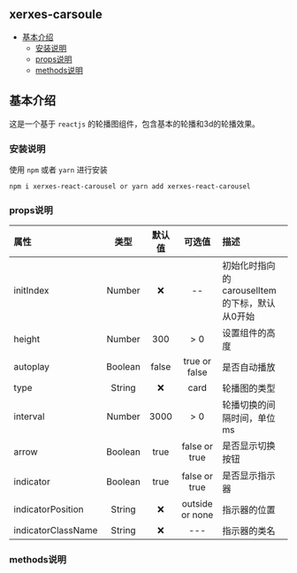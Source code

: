 ## xerxes-carsoule

* [基本介绍](#基本介绍)
  * [安装说明](#安装说明)
  * [props说明](#props说明)
  * [methods说明](#methods说明)

## 基本介绍
这是一个基于 `reactjs` 的轮播图组件，包含基本的轮播和3d的轮播效果。

### 安装说明

使用 `npm` 或者 `yarn` 进行安装

`
npm i xerxes-react-carousel or yarn add xerxes-react-carousel
`

### props说明

| 属性 | 类型 | 默认值 | 可选值 | 描述 |
| :--- | :----: | :----: | :---: | :--- |
| initIndex | Number | ❌  | -- | 初始化时指向的carouselItem 的下标，默认从0开始 |
| height     | Number | 300   | > 0   | 设置组件的高度 |
| autoplay   | Boolean | false  | true or false  | 是否自动播放 |
| type       | String  |   ❌   |  card | 轮播图的类型 |
| interval   | Number | 3000  | > 0   | 轮播切换的间隔时间，单位ms |
| arrow      | Boolean | true | false or true | 是否显示切换按钮 |
| indicator  | Boolean | true | false or true | 是否显示指示器  |
| indicatorPosition | String | ❌ | outside or none | 指示器的位置
| indicatorClassName | String | ❌ | --- | 指示器的类名 |


### methods说明

